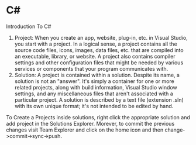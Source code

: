 # C#
Introduction To C#

1) Project: When you create an app, website, plug-in, etc. in Visual Studio, you start with a project. In a logical sense, a project contains all the source code files, icons, images, data files, etc. that are compiled into an executable, library, or website. A project also contains compiler settings and other configuration files that might be needed by various services or components that your program communicates with.
2) Solution: A project is contained within a solution. Despite its name, a solution is not an "answer". It's simply a container for one or more related projects, along with build information, Visual Studio window settings, and any miscellaneous files that aren't associated with a particular project. A solution is described by a text file (extension .sln) with its own unique format; it's not intended to be edited by hand.

To Create a Projects inside solutions, right click the appropriate solution and add project in the Solutions Explorer. Morever, to commit the previous changes visit Team Explorer and click on the home icon and then change->commit->sync->push.
